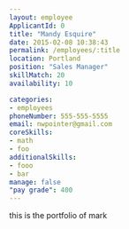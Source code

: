 ```yaml
---
layout: employee
ApplicantId: 0
title: "Mandy Esquire"
date: 2015-02-08 10:38:43
permalink: /employees/:title
location: Portland
position: "Sales Manager"
skillMatch: 20
availability: 10

categories: 
- employees
phoneNumber: 555-555-5555
email: nwpointer@gmail.com
coreSkills:
- math
- foo
additionalSkills:
- fooo
- bar
manage: false
"pay grade": 400
---
```


this is the portfolio of mark